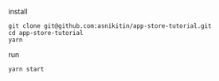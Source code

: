 install
```
git clone git@github.com:asnikitin/app-store-tutorial.git
cd app-store-tutorial
yarn
```

run
```
yarn start
```

